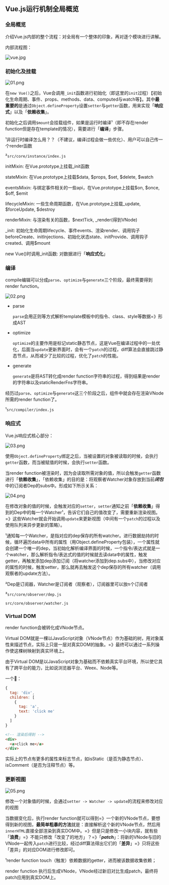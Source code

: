 ## Vue.js运行机制全局概览

### 全局概览

介绍Vue.js内部的整个流程：对全局有一个整体的印象，再对逐个模块进行讲解。

内部流程图：

![vue.jpg](./vue.jpg)



### 初始化及挂载

![01.png](./01.png)

在`new Vue()`之后，Vue会调用`_init`函数进行初始化（即这里的`init`过程）【初始化生命周期、事件、props、methods、data、computed与watch等】。其中**最重要的**是通过`Object.defineProperty`设置`setter`与`getter`函数，用来实现「**响应式**」以及「**依赖收集**」。

初始化之后调用`$mount`会挂载组件，如果是运行时编译¹（即不存在render function但是存在template的情况），需要进行「**编译**」步骤。

¹非运行时编译怎么用？？（不建议，编译过程会做一些优化）、用户可以自己传一个render函数

²`src/core/instance/index.js`

initMixin: 在Vue.prototype上挂载_init函数

stateMixin: 在Vue.prototype上挂载\$data, \$props, \$set, \$delete, $watch

eventsMixin: 与绑定事件相关的一些api，在Vue.prototype上挂载\$on, \$once, \$off, \$emit

lifecycleMixin: 一些生命周期函数，在Vue.prototype上挂载_update, \$forceUpdate, \$destroy

renderMixin: 与渲染有关的函数，\$nextTick, _render(得到VNode)

_init: 初始化生命周期lifecycle、事件events、渲染render、调用钩子beforeCreate、initInjections、初始化状态state、initProvide、调用钩子created、调用$mount

new Vue()时调用_init函数: 对数据进行「**响应式化**」



### 编译

compile编辑可以分成`parse`、`optimize`与`generate`三个阶段，最终需要得到render function。

![02.png](./02.png)

* parse

  `parse`会用正则等方式解析template模板中的指令、class、style等数据=》形成AST

* optimize

  `optimize`的主要作用是标记static静态节点，这是Vue在编译过程中的一处优化，后面当`update`更新界面时，会有一个`patch`的过程，diff算法会直接跳过静态节点，从而减少了比较的过程，优化了`patch`的性能。

* generate

  `generate`是将AST转化成render function字符串的过程，得到结果是render的字符串以及staticRenderFns字符串。

经历过`parse`、`optimize`与`generate`这三个阶段之后，组件中就会存在渲染VNode所需的render function了。

¹`src/compiler/index.js`



### 响应式

Vue.js响应式核心部分：

![03.png](./03.png)

使用`Object.defineProperty`绑定之后，当被设置的对象被读取的时候，会执行`getter`函数，而当被赋值的时候，会执行`setter`函数。

当render function被渲染时，因为会读取所需对象的值，所以会触发`getter`函数进行「**依赖收集**」，「依赖收集」的目的是：将观察者Watcher对象存放到当前***闭包***中的订阅者Dep的subs中。形成如下所示关系：

![04.png](./04.png)

在修改对象的值的时候，会触发对应的`setter`，`setter`通知之前「**依赖收集**」得到的Dep中的每一个Watcher¹，告诉它们自己的值改变了，需要重新渲染视图。=》这些Watcher就会开始调用`update`来更新视图（中间有一个`patch`的过程以及使用队列来异步更新的策略）。

¹通知每一个Watcher，是指对应的dep保存的所有watcher。进行数据劫持的时候，循环遍历data中所有的属性（用Object.defineProperty包装），一个属性就会创建一个唯一的dep，当初始化解析编译界面的时候，一个指令/表达式就是一个watcher，那么解析指令/表达式的值的时候就去读data中的属性，触发getter，再触发添加dep添加订阅（将watcher添加到dep.subs中），当修改对应的属性的时候，触发setter，那么就再去触发这个dep保存的所有watcher（调用观察者的update方法）。

²Dep是订阅器，Watcher是订阅者（观察者），订阅器里可以放n个订阅者

³`src/core/observer/dep.js`

`src/core/observer/watcher.js`



### Virtual DOM

render function会被转化成VNode节点。

Virtual DOM就是一棵以JavaScript对象（VNode节点）作为基础的树，用对象属性来描述节点，实际上只是一层对真实DOM的抽象。=》最终可以通过一系列操作使这棵树映射到真实环境上。

由于Virtual DOM是以JavaScript对象为基础而不依赖真实平台环境，所以使它具有了跨平台的能力，比如说浏览器平台、Weex、Node等。

一个🌰：

```javascript
{
  tag: 'div',
  children: [
    {
      tag: 'a',
      text: 'click me'
    }
  ]
}
```

```html
<!-- 渲染后得到 -->
<div>
  <a>click me</a>
</div>
```

实际上的节点有更多的属性来标志节点，如isStatic（是否为静态节点）、isComment（是否为注释节点）等。



### 更新视图

![05.png](./05.png)

修改一个对象值的时候，会通过`setter -> Watcher -> update`的流程来修改对应的视图

当数据变化后，执行render function就可以得到=》一个新的VNode节点，要想得到新的视图，**最简单粗暴的方法**就是：直接解析这个新的VNode节点，然后用`innerHTML`直接全部渲染到真实DOM中。=》但是只是修改一小块内容，就有些「**浪费**」=》不能只修改「改变了的地方」？=》「***patch***」：将新的VNode与旧的VNode一起传入`patch`进行比较，经过diff算法得出它们的「**差异**」=》只将这些「差异」的对应DOM进行修改即可。

¹render function touch（触发）依赖数据的getter，进而被该数据收集依赖；

render function 执行后生成VNode，VNode经过新旧对比生成patch，最终将patch应用到真实DOM上。